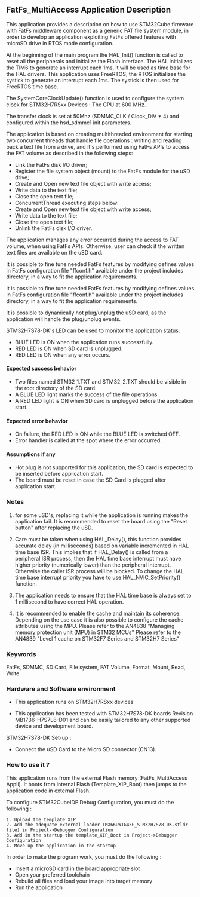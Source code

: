 ## <b>FatFs_MultiAccess Application Description</b>

This application provides a description on how to use STM32Cube firmware with FatFs middleware component as a generic FAT file system module, in order to develop an
application exploiting FatFs offered features with microSD drive in RTOS mode configuration.

At the beginning of the main program the HAL_Init() function is called to reset all the peripherals and initialize the Flash interface.
The HAL initializes the TIM6 to generate an interrupt each 1ms, it will be used as time base for the HAL drivers.
This application uses FreeRTOS, the RTOS initializes the systick to generate an interrupt each 1ms.
The systick is then used for FreeRTOS time base.

The SystemCoreClockUpdate() function is used to configure the system clock for STM32H7RSxx Devices :
The CPU at 600 MHz.

The transfer clock is set at 50Mhz (SDMMC_CLK / Clock_DIV * 4) and configured within the hsd_sdmmc1 init parameters.

The application is based on creating multithreaded environment for starting two concurrent threads that handle file operations :
writing and reading back a text file from a drive,
and it's performed using FatFs APIs to access the FAT volume as described in the following steps:

 - Link the FatFs disk I/O driver;
 - Register the file system object (mount) to the FatFs module for the uSD drive;
 - Create and Open new text file object with write access;
 - Write data to the text file;
 - Close the open text file;
 - ConcurrentThread executing steps below:
 - Create and Open new text file object with write access;
 - Write data to the text file;
 - Close the open text file;
 - Unlink the FatFs disk I/O driver.

The application manages any error occurred during the access to FAT volume, when using FatFs APIs. Otherwise, user can check if the
written text files are available on the uSD card.

It is possible to fine tune needed FatFs features by modifying defines values in FatFs configuration file "ffconf.h" available under the project includes
directory, in a way to fit the application requirements.

It is possible to fine tune needed FatFs features by modifying defines values in FatFs configuration file "ffconf.h" available under the project includes
directory, in a way to fit the application requirements.

It is possible to dynamically hot plug/unplug the uSD card, as the application will handle the plug/unplug events.

STM32H7S78-DK's LED can be used to monitor the application status:
- BLUE LED is ON when the application runs successfully.
- RED LED is ON when SD card is unplugged.
- RED LED is ON when any error occurs.

#### <b>Expected success behavior</b>

- Two files named STM32_1.TXT and STM32_2.TXT should be visible in the root directory of the SD card.
- A BLUE LED light marks the success of the file operations.
- A RED LED light is ON when SD card is unplugged before the application start.

#### <b>Expected error behavior</b>

- On failure, the RED LED is ON while the BLUE LED is switched OFF.
- Error handler is called at the spot where the error occurred.

#### <b>Assumptions if any</b>

- Hot plug is not supported for this application, the SD card is expected to be inserted before application start.
- The board must be reset in case the SD Card is plugged after application start.

### <b>Notes</b>

1. for some uSD's, replacing it  while the application is running makes the application fail.
   It is recommended to reset the board using the "Reset button" after replacing the uSD.

2. Care must be taken when using HAL_Delay(), this function provides accurate delay (in milliseconds)
   based on variable incremented in HAL time base ISR. This implies that if HAL_Delay() is called from
   a peripheral ISR process, then the HAL time base interrupt must have higher priority (numerically lower)
   than the peripheral interrupt. Otherwise the caller ISR process will be blocked.
   To change the HAL time base interrupt priority you have to use HAL_NVIC_SetPriority() function.

3. The application needs to ensure that the HAL time base is always set to 1 millisecond
   to have correct HAL operation.

4. It is recommended to enable the cache and maintain its coherence.
   Depending on the use case it is also possible to configure the cache attributes using the MPU.
        Please refer to the AN4838 "Managing memory protection unit (MPU) in STM32 MCUs"
        Please refer to the AN4839 "Level 1 cache on STM32F7 Series and STM32H7 Series"

### <b>Keywords</b>

FatFs, SDMMC, SD Card, File system, FAT Volume, Format, Mount, Read, Write

### <b>Hardware and Software environment</b>

  - This application runs on STM32H7RSxx devices

  - This application has been tested with STM32H7S78-DK boards Revision MB1736-H7S7L8-D01
    and can be easily tailored to any other supported device and development board.

  STM32H7S78-DK Set-up :

  - Connect the uSD Card to the Micro SD connector (CN13).

### <b>How to use it ?</b>

This application runs from the external Flash memory (FatFs_MultiAccess Appli).
It boots from internal Flash (Template_XIP_Boot) then jumps to the application code in external Flash.

To configure STM32CubeIDE Debug Configuration, you must do the following :

    1. Upload the template XIP
    2. Add the adequate external loader (MX66UW1G45G_STM32H7S78-DK.stldr file) in Project->Debugger Configuration
    3. Add in the startup the template_XIP_Boot in Project->Debugger Configuration
    4. Move up the application in the startup

In order to make the program work, you must do the following :

 - Insert a microSD card in the board appropriate slot
 - Open your preferred toolchain
 - Rebuild all files and load your image into target memory
 - Run the application

